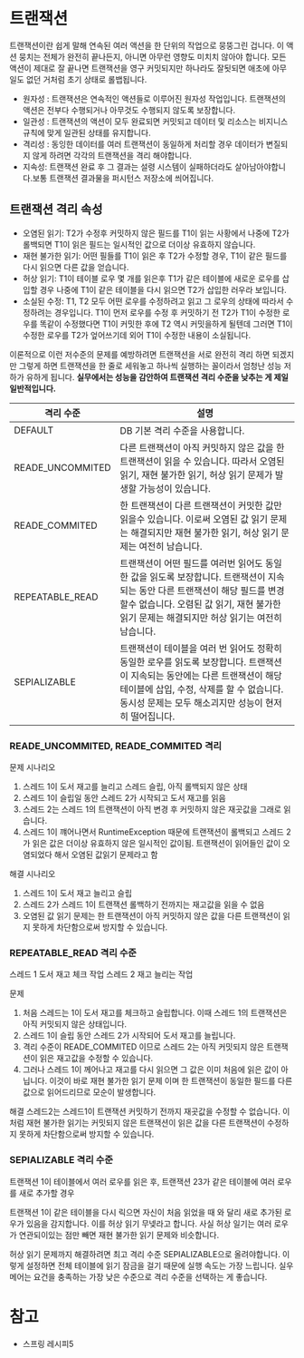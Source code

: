 # 트랜잭션

트랜잭션이란 쉽게 말해 연속된 여러 액션을 한 단위의 작업으로 뭉뚱그린 겁니다. 이 액션 뭉치는 전체가 완전히 끝나든지, 아니면 아무런 영향도 미치치 않아야 합니다. 모든 액션이 제대로 잘 끝나면 트랜잭션을 영구 커밋되지만 하나라도 잘됫되면 애초에 아무 일도 없던 거처럼 초기 상태로 롤뱁됩니다.

* 원자성 : 트랜잭션은 연속적인 액션들로 이루어진 원자성 작업입니다. 트랜잭션의 액션은 전부다 수행되거나 아무것도 수행되지 않도록 보장합니다.
* 일관성 : 트랜잭션의 액션이 모두 완료되면 커밋되고 데이터 및 리소스는 비지니스 규칙에 맞게 일관된 상태를 유지합니다.
* 격리성 : 동잉한 데이터를 여러 트랜잭션이 동일하게 처리할 경우 데이터가 변질되지 않게 하려면 각각의 트랜잭션을 격리 해야합니다.
* 지속성: 트랜잭션 완료 후 그 결과는 설령 시스템이 실패하더라도 살아남아야합니다.보통 트랜잭션 결과물을 퍼시턴스 저장소에 씌어집니다.


## 트랜잭션 격리 속성 

* 오염된 읽기: T2가 수정후 커밋하지 않은 필드를 T1이 읽는 사황에서 나중에 T2가 롤백되면 T1이 읽은 필드는 일시적인 값으로 더이상 유효하지 않습니다.
* 재현 불가한 읽기: 어떤 필들를 T1이 읽은 후 T2가 수정할 경우, T1이 같은 필드를 다시 읽으면 다른 값을 얻습니다.
* 허상 읽기: T1이 테이블 로우 몇 개를 읽은후 T1가 같은 테이블에 새로운 로우를 삽입할 경우 나중에 T1이 같은 테이블을 다시 읽으면 T2가 삽입한 러우라 보입니다.
* 소실된 수정: T1, T2 모두 어떤 로우를 수정하려고 읽고 그 로우의 상태에 따라서 수정하려는 경우입니다. T1이 먼저 로우를 수정 후 커밋하기 전 T2가 T1이 수정한 로우를 똑같이 수정했다면 T1이 커밋한 후에 T2 역시 커밋을하게 될텐데 그러면 T1이 수정한 로우를 T2가 엎어쓰기데 외어 T1이 수정한 내용이 소실됩니다.

이론적으로 이런 저수준의 문제를 예방하려면 트랜잭션을 서로 완전히 격리 하면 되겠지만 그렇게 하면 트랜잭션을 한 줄로 세워놓고 하나씩 실행하는 꼴이라서 엄청난 성능 저하가 유하게 됩니다. **실무에서는 성능을 감안하여 트랜잭션 격리 수준을 낮추는 게 제일 일반적입니다.**


격리 수준 | 설명
------|---
DEFAULT | DB 기본 격리 수준을 사용합니다.
READE_UNCOMMITED | 다른 트랜잭션이 아직 커밋하지 않은 값을 한 트랜잭션이 읽을 수 있습니다. 따라서 오염된 읽기, 재현 불가한 읽기, 허상 읽기 문제가 발생할 가능성이 있습니다.
READE_COMMITED | 한 트랜잭션이 다른 트랜잭션이 커밋한 값만 읽을수 있습니다. 이로써 오염된 값 읽기 문제는 해결되지만 재현 불가한 읽기, 허상 읽기 문제는 여전히 남습니다.
REPEATABLE_READ | 트랜잭션이 어떤 필드를 여러번 읽어도 동일한 값을 읽도록 보장합니다. 트랜잭션이 지속되는 동안 다른 트랜잭션이 해당 필드를 변경할수 없습니다. 오렴된 값 읽기, 재현 불가한 읽기 문제는 해결되지만 허상 읽기는 여전히 남습니다.
SEPIALIZABLE | 트랜잭션이 테이블을 여러 번 읽어도 정확히 동일한 로우를 읽도록 보장합니다. 트랜잭션이 지속되는 동안에는 다른 트랜잭션이 해당 테이블에 삽입, 수정, 삭제를 할 수 없습니다. 동시성 문제는 모두 해소괴지만 성능이 현저히 떨어집니다.


### READE_UNCOMMITED, READE_COMMITED 격리


문제 시나리오
1. 스레드 1이 도서 재고를 늘리고 스레드 슬립, 아직 롤백되지 않은 상태
2. 스레드 1이 슬립일 동안 스레드 2가 시작되고 도서 재고를 읽음
3. 스레드 2는 스레드 1의 트랜잭션이 아직 변경 후 커밋하지 않은 재곳값을 그래로 읽습니다. 
4. 스레드 1이 꺠어나면서 RuntimeException 때문에 트랜잭션이 롤백되고 스레드 2가 읽은 값은 더이상 유효하지 않은 일시적인 값이됨. 트랜잭션이 읽어들인 값이 오염되었다 해서 오염된 값읽기 문제라고 함

해결 시나리오
1. 스레드 1이 도서 재고 늘리고 슬립
2. 스레드 2가 스레드 1이 트랜잭션 롤백하기 전까지는 재고값을 읽을 수 없음
3. 오염된 값 읽기 문제는 한 트랜잭션이 아직 커밋하지 않은 값을 다른 트랜잭션이 읽지 못하게 차단함으로써 방지할 수 있습니다.

### REPEATABLE_READ 격리 수준
스레드 1 도서 재고 체크 작업
스레드 2 재고 늘리는 작업

문제
1. 처음 스레드는 1이 도서 재고를 체크하고 슬립합니다. 이때 스레드 1의 트랜잭션은 아직 커밋되지 않은 상태입니다.
2. 스레드 1이 슬립 동안 스레드 2가 시작되어 도서 재고를 늘립니다.
3. 격리 수준이 READE_COMMITED 이므로 스레드 2는 아직 커밋되지 않은 트랜잭션이 읽은 재고값을 수정할 수 있습니다.
4. 그러나 스레드 1이 께어나고 재고를 다시 읽으면 그 값은 이미 처음에 읽은 값이 아닙니다. 이것이 바로 재현 불가한 읽기 문제 이며 한 트랜잭션이 동일한 필드를 다른 값으로 읽어드리므로 모순이 발생합니다.

해결
스레드2는 스레드1이 트랜잭션 커밋하기 전까지 재곳값을 수정할 수 없습니다. 이 처럼 재현 불가한 읽기는 커밋되지 않은 트랜잭션이 읽은 값을 다른 트랜잭션이 수정하지 못하게 차단함으로써 방지할 수 있습니다.

### SEPIALIZABLE 격리 수준
트랜잭션 1이 테이블에서 여러 로우를 읽은 후, 트랜잭션 23가 같은 테이블에 여러 로우를 새로 추가할 경우

트랜잭션 1이 같은 테이블을 다시 릭으면 자신이 처음 읽었을 때 와 달리 새로 추가된 로우가 있음을 감지합니다. 이를 허상 읽기 무넺라고 합니다. 사실 허상 일기는 여러 로우가 연관되이있는 점만 빼면 재현 불가한 읽기 문제와 비슷합니다.

허상 읽기 문제까지 해결하려면 최고 격리 수준 SEPIALIZABLE으로 올려야합니다. 이렇게 설정하면 전체 테이블에 읽기 잠금을 걸기 때문에 실행 속도는 가장 느립니다. 실우메어는 요건을 충족하는 가장 낮은 수준으로 격리 수준을 선택하는 게 좋습니다.


# 참고
* 스프링 레시피5
